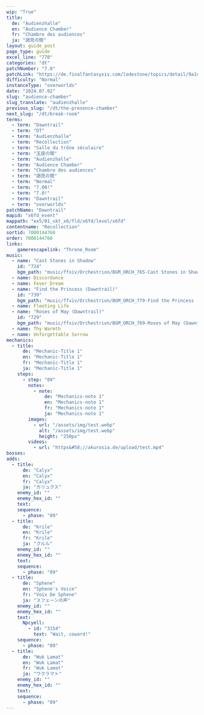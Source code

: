 ```yaml
---
wip: "True"
title:
  de: "Audienzhalle"
  en: "Audience Chamber"
  fr: "Chambre des audiences"
  ja: "謁見の間"
layout: guide_post
page_type: guide
excel_line: "770"
categories: "dt"
patchNumber: "7.0"
patchLink: "https://de.finalfantasyxiv.com/lodestone/topics/detail/9a1d2364c6f0fed72a164f3252a59073f7d0c4fc"
difficulty: "Normal"
instanceType: "overworlds"
date: "2024.07.02"
slug: "audience-chamber"
slug_translate: "audienzhalle"
previous_slug: "/dt/the-presence-chamber"
next_slug: "/dt/break-room"
terms:
  - term: "Dawntrail"
  - term: "DT"
  - term: "Audienzhalle"
  - term: "Recollection"
  - term: "Salle du trône séculaire"
  - term: "玉座の間"
  - term: "Audienzhalle"
  - term: "Audience Chamber"
  - term: "Chambre des audiences"
  - term: "謁見の間"
  - term: "Normal"
  - term: "7.00!"
  - term: "7.0!"
  - term: "Dawntrail"
  - term: "overworlds"
patchName: "Dawntrail"
mapid: "x6fd_event"
mappath: "ex5/01_xkt_x6/fld/x6fd/level/x6fd"
contentname: "Recollection"
sortid: 7000144760
order: 7000144760
links:
    gamerescapelink: "Throne_Room"
music:
  - name: "Cast Stones in Shadow"
    id: "724"
    bgm_path: "music/ffxiv/Orchestrion/BGM_ORCH_765-Cast Stones in Shadow.ogg"
  - name: Discordance
  - name: Fever Dream
  - name: "Find the Princess (Dawntrail)"
    id: "739"
    bgm_path: "music/ffxiv/Orchestrion/BGM_ORCH_779-Find the Princess (Dawntrail).ogg"
  - name: Fleeting Life
  - name: "Roses of May (Dawntrail)"
    id: "729"
    bgm_path: "music/ffxiv/Orchestrion/BGM_ORCH_769-Roses of May (Dawntrail).ogg"
  - name: Thy Warmth
  - name: Unforgettable Sorrow
mechanics:
  - title:
      de: "Mechanic-Title 1"
      en: "Mechanic-Title 1"
      fr: "Mechanic-Title 1"
      ja: "Mechanic-Title 1"
    steps:
      - step: "09"
        notes:
          - note:
              de: "Mechanics-note 1"
              en: "Mechanics-note 1"
              fr: "Mechanics-note 1"
              ja: "Mechanics-note 1"
        images:
          - url: "/assets/img/test.webp"
            alt: "/assets/img/test.webp"
            height: "250px"
        videos:
          - url: "https&#58;//akurosia.de/upload/test.mp4"
bosses:
adds:
  - title:
      de: "Calyx"
      en: "Calyx"
      fr: "Calyx"
      ja: "カリュクス"
    enemy_id: ""
    enemy_hex_id: ""
    text:
    sequence:
      - phase: "09"
  - title:
      de: "Krile"
      en: "Krile"
      fr: "Krile"
      ja: "クルル"
    enemy_id: ""
    enemy_hex_id: ""
    text:
    sequence:
      - phase: "09"
  - title:
      de: "Sphene"
      en: "Sphene's Voice"
      fr: "Voix De Sphene"
      ja: "スフェーンの声"
    enemy_id: ""
    enemy_hex_id: ""
    text:
      Npcyell:
        - id: "3154"
          text: "Wait, coward!"
    sequence:
      - phase: "09"
  - title:
      de: "Wuk Lamat"
      en: "Wuk Lamat"
      fr: "Wuk Lamat"
      ja: "ウクラマト"
    enemy_id: ""
    enemy_hex_id: ""
    text:
    sequence:
      - phase: "09"
---
```

